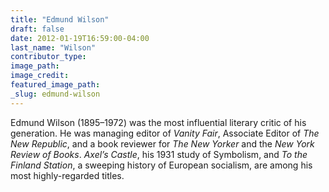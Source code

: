 ```yaml
---
title: "Edmund Wilson"
draft: false
date: 2012-01-19T16:59:00-04:00
last_name: "Wilson"
contributor_type:
image_path:
image_credit:
featured_image_path:
_slug: edmund-wilson
---
```


Edmund Wilson (1895–1972) was the most influential literary critic of his generation. He was managing editor of _Vanity Fair_, Associate Editor of _The New Republic_, and a book reviewer for _The New Yorker_ and the _New York Review of Books_. _Axel’s Castle_, his 1931 study of Symbolism, and _To the Finland Station_, a sweeping history of European socialism, are among his most highly-regarded titles.

